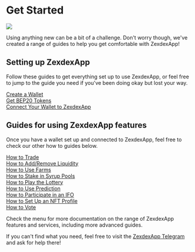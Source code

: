 # Get Started

![](../.gitbook/assets/get-started-header.png)

Using anything new can be a bit of a challenge. Don't worry though, we've created a range of guides to help you get comfortable with ZexdexApp!

## Setting up ZexdexApp

Follow these guides to get everything set up to use ZexdexApp, or feel free to jump to the guide you need if you've been doing okay but lost your way.

[Create a Wallet](https://docs.zexdex.app/get-started/wallet-guide)\
[Get BEP20 Tokens](https://docs.zexdex.app/get-started/bep20-guide)\
[Connect Your Wallet to ZexdexApp](https://docs.zexdex.app/get-started/connection-guide)

## Guides for using ZexdexApp features

Once you have a wallet set up and connected to ZexdexApp, feel free to check our other how to guides below.

[How to Trade](https://docs.zexdex.app/products/pancakeswap-exchange/trade-guide)\
[How to Add/Remove Liquidity](https://docs.zexdex.app/products/pancakeswap-exchange/liquidity-guide)\
[How to Use Farms](https://docs.zexdex.app/products/yield-farming/how-to-use-farms)\
[How to Stake in Syrup Pools](https://docs.zexdex.app/products/syrup-pool/syrup-pool-guide)\
[How to Play the Lottery](https://docs.zexdex.app/products/lottery/lottery-guide)\
[How to Use Prediction](https://docs.zexdex.app/products/prediction/prediction-guide)\
[How to Participate in an IFO](https://docs.zexdex.app/products/ifo-initial-farm-offering/ifo-guide)\
[How to Set Up an NFT Profile](https://docs.zexdex.app/products/nft-profile-system/profile-guide)\
[How to Vote](https://docs.zexdex.app/products/voting/voting-guide)

Check the menu for more documentation on the range of ZexdexApp features and services, including more advanced guides.

If you can't find what you need, feel free to visit the [ZexdexApp Telegram](../contact-us/telegram.md) and ask for help there!
